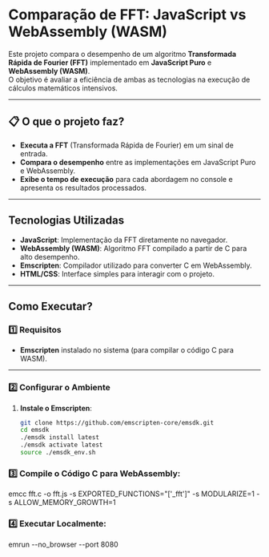 # Comparação de FFT: JavaScript vs WebAssembly (WASM)

Este projeto compara o desempenho de um algoritmo **Transformada Rápida de Fourier (FFT)** implementado em **JavaScript Puro** e **WebAssembly (WASM)**.  
O objetivo é avaliar a eficiência de ambas as tecnologias na execução de cálculos matemáticos intensivos.

---

## 📋 **O que o projeto faz?**
- **Executa a FFT** (Transformada Rápida de Fourier) em um sinal de entrada.
- **Compara o desempenho** entre as implementações em JavaScript Puro e WebAssembly.
- **Exibe o tempo de execução** para cada abordagem no console e apresenta os resultados processados.

---

## **Tecnologias Utilizadas**
- **JavaScript**: Implementação da FFT diretamente no navegador.
- **WebAssembly (WASM)**: Algoritmo FFT compilado a partir de C para alto desempenho.
- **Emscripten**: Compilador utilizado para converter C em WebAssembly.
- **HTML/CSS**: Interface simples para interagir com o projeto.

---

## **Como Executar?**

### 1️⃣ **Requisitos**
- **Emscripten** instalado no sistema (para compilar o código C para WASM).

---

### 2️⃣ **Configurar o Ambiente**
1. **Instale o Emscripten**:  
   ```bash
   git clone https://github.com/emscripten-core/emsdk.git
   cd emsdk
   ./emsdk install latest
   ./emsdk activate latest
   source ./emsdk_env.sh

### 3️⃣ **Compile o Código C para WebAssembly:**
   emcc fft.c -o fft.js -s EXPORTED_FUNCTIONS="['_fft']" -s MODULARIZE=1 -s ALLOW_MEMORY_GROWTH=1

### 4️⃣ **Executar Localmente:**
emrun --no_browser --port 8080


